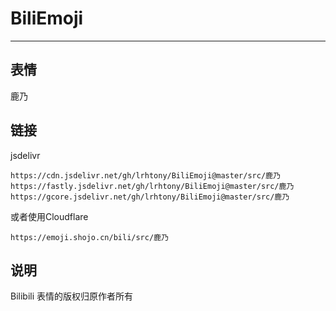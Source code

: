 # BiliEmoji
---
## 表情
鹿乃
## 链接
jsdelivr
```
https://cdn.jsdelivr.net/gh/lrhtony/BiliEmoji@master/src/鹿乃
https://fastly.jsdelivr.net/gh/lrhtony/BiliEmoji@master/src/鹿乃
https://gcore.jsdelivr.net/gh/lrhtony/BiliEmoji@master/src/鹿乃
```
或者使用Cloudflare
```
https://emoji.shojo.cn/bili/src/鹿乃
```
## 说明
Bilibili 表情的版权归原作者所有

